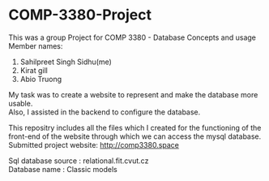 # COMP-3380-Project

This was a group Project for COMP 3380 - Database Concepts and usage  
Member names:
1. Sahilpreet Singh Sidhu(me)
2. Kirat gill
3. Abio Truong

My task was to create a website to represent and make the database more usable.  
Also, I assisted in the backend to configure the database.   

This repositry includes all the files which I created for the functioning of the front-end of the website through which we can access the mysql database.  
 Submitted project website: http://comp3380.space

Sql database source : relational.fit.cvut.cz  
Database name : Classic models  



